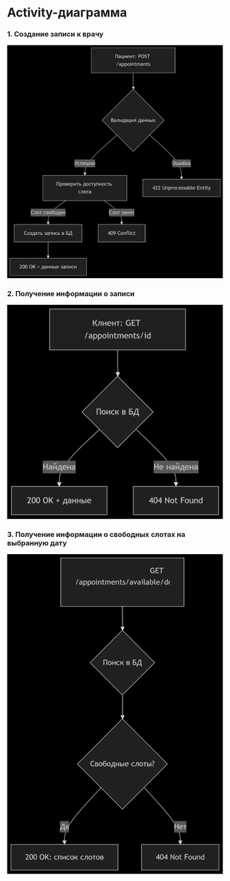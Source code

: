 # Activity-диаграмма

### 1. Создание записи к врачу

![activity_new_appointment.png](activity_new_appointment.png)

### 2. Получение информации о записи

![activity_get_appointment.png](activity_get_appointment.png)

### 3. Получение информации о свободных слотах на выбранную дату

![activity_available.png](activity_available.png)
